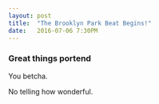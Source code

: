 ```yaml
---
layout: post
title:  "The Brooklyn Park Beat Begins!"
date:   2016-07-06 7:30PM
---
```


### Great things portend
You betcha.

No telling how wonderful.
